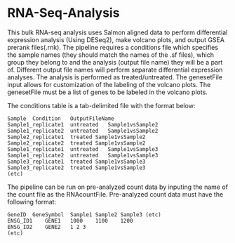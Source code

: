 # RNA-Seq-Analysis
This bulk RNA-seq analysis uses Salmon aligned data to perform differential expression analysis (Using DESeq2), make volcano plots, and output GSEA prerank files(.rnk). The pipeline requires a conditions file which specifies the sample names (they should match the names of the .sf files), which group they belong to and the analysis (output file name) they will be a part of. Different output file names will perform separate differential expression analyses. The analysis is performed as treated/untreated. The genesetFile input allows for customization of the labeling of the volcano plots. The genesetFile must be a list of genes to be labeled in the volcano plots.

The conditions table is a tab-delimited file with the format below:
```
Sample	Condition	OutputFileName
Sample1_replicate1	untreated	Sample1vsSample2
Sample1_replicate2	untreated	Sample1vsSample2
Sample2_replicate1	treated Sample1vsSample2
Sample2_replicate2	treated	Sample1vsSample2
Sample1_replicate1	untreated	Sample1vsSample3
Sample1_replicate2	untreated	Sample1vsSample3
Sample3_replicate1	treated	Sample1vsSample3
Sample3_replicate2	treated	Sample1vsSample3
(etc)
```

The pipeline can be run on pre-analyzed count data by inputing the name of the count file as the RNAcountFile. Pre-analyzed count data must have the following format:
```
GeneID	GeneSymbol	Sample1	Sample2	Sample3 (etc)
ENSG_ID1	GENE1	1000	1100	1200
ENSG_ID2	GENE2	1 2 3
(etc)
```
